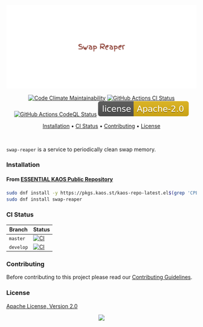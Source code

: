 <p align="center"><a href="#readme"><img src=".github/images/card.svg"/></a></p>

<p align="center">
  <a href="https://kaos.sh/l/swap-reaper"><img src="https://kaos.sh/l/2789fa8237b648b33b22.svg" alt="Code Climate Maintainability" /></a>
  <a href="https://kaos.sh/w/swap-reaper/ci"><img src="https://kaos.sh/w/swap-reaper/ci.svg" alt="GitHub Actions CI Status" /></a>
  <a href="https://kaos.sh/w/swap-reaper/codeql"><img src="https://kaos.sh/w/swap-reaper/codeql.svg" alt="GitHub Actions CodeQL Status" /></a>
  <a href="#license"><img src=".github/images/license.svg"/></a>
</p>

<p align="center"><a href="#installation">Installation</a> • <a href="#ci-status">CI Status</a> • <a href="#contributing">Contributing</a> • <a href="#license">License</a></p>

<br/>

`swap-reaper` is a service to periodically clean swap memory.

### Installation

#### From [ESSENTIAL KAOS Public Repository](https://kaos.sh/kaos-repo)

```bash
sudo dnf install -y https://pkgs.kaos.st/kaos-repo-latest.el$(grep 'CPE_NAME' /etc/os-release | tr -d '"' | cut -d':' -f5).noarch.rpm
sudo dnf install swap-reaper
```

### CI Status

| Branch | Status |
|--------|----------|
| `master` | [![CI](https://kaos.sh/w/swap-reaper/ci.svg?branch=master)](https://kaos.sh/w/swap-reaper/ci?query=branch:master) |
| `develop` | [![CI](https://kaos.sh/w/swap-reaper/ci.svg?branch=develop)](https://kaos.sh/w/swap-reaper/ci?query=branch:develop) |

### Contributing

Before contributing to this project please read our [Contributing Guidelines](https://github.com/essentialkaos/contributing-guidelines#contributing-guidelines).

### License

[Apache License, Version 2.0](http://www.apache.org/licenses/LICENSE-2.0)

<p align="center"><a href="https://essentialkaos.com"><img src="https://gh.kaos.st/ekgh.svg"/></a></p>
